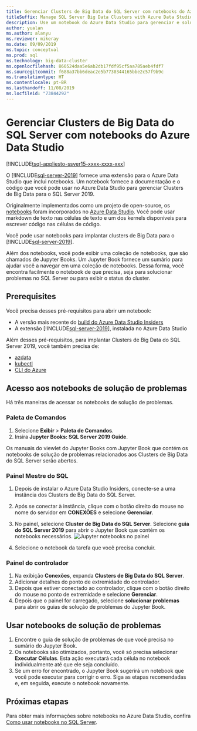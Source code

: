 ```yaml
---
title: Gerenciar Clusters de Big Data do SQL Server com notebooks do Azure Data Studio
titleSuffix: Manage SQL Server Big Data Clusters with Azure Data Studio notebooks
description: Use um notebook do Azure Data Studio para gerenciar e solucionar problemas de um cluster de Big Data.
author: yualan
ms.author: alanyu
ms.reviewer: mikeray
ms.date: 09/09/2019
ms.topic: conceptual
ms.prod: sql
ms.technology: big-data-cluster
ms.openlocfilehash: 860524daa5e6ab2db17fdf95cf5aa785aeb4fdf7
ms.sourcegitcommit: f688a37bb6deac2e5b7730344165bbe2c57f9b9c
ms.translationtype: HT
ms.contentlocale: pt-BR
ms.lasthandoff: 11/08/2019
ms.locfileid: "73844292"
---
```

# <a name="manage-sql-server-big-data-clusters-with-azure-data-studio-notebooks"></a>Gerenciar Clusters de Big Data do SQL Server com notebooks do Azure Data Studio

[!INCLUDE[tsql-appliesto-ssver15-xxxx-xxxx-xxx](../includes/tsql-appliesto-ssver15-xxxx-xxxx-xxx.md)]

O [!INCLUDE[sql-server-2019](../includes/sssqlv15-md.md)] fornece uma extensão para o Azure Data Studio que inclui notebooks. Um notebook fornece a documentação e o código que você pode usar no Azure Data Studio para gerenciar Clusters de Big Data para o SQL Server 2019.

Originalmente implementados como um projeto de open-source, os [notebooks](notebooks-guidance.md) foram incorporados no [Azure Data Studio](https://docs.microsoft.com/sql/azure-data-studio/download). Você pode usar markdown de texto nas células de texto e um dos kernels disponíveis para escrever código nas células de código.

Você pode usar notebooks para implantar clusters de Big Data para o [!INCLUDE[sql-server-2019](../includes/sssqlv15-md.md)].

Além dos notebooks, você pode exibir uma coleção de notebooks, que são chamados de Jupyter Books. Um Jupyter Book fornece um sumário para ajudar você a navegar em uma coleção de notebooks. Dessa forma, você encontra facilmente o notebook de que precisa, seja para solucionar problemas no SQL Server ou para exibir o status do cluster.

## <a name="prerequisites"></a>Prerequisites

Você precisa desses pré-requisitos para abrir um notebook:

* A versão mais recente do [build do Azure Data Studio Insiders](https://aka.ms/azuredatastudio-rc)
* A extensão [!INCLUDE[sql-server-2019](../includes/sssqlv15-md.md)], instalada no Azure Data Studio

Além desses pré-requisitos, para implantar Clusters de Big Data do SQL Server 2019, você também precisa de:

* [azdata](deploy-install-azdata.md)
* [kubectl](https://kubernetes.io/docs/tasks/tools/install-kubectl/#install-kubectl-binary-using-native-package-management)
* [CLI do Azure](/cli/azure/install-azure-cli)

## <a name="access-troubleshooting-notebooks"></a>Acesso aos notebooks de solução de problemas
Há três maneiras de acessar os notebooks de solução de problemas.

### <a name="command-palette"></a>Paleta de Comandos
1. Selecione **Exibir** > **Paleta de Comandos**.
2. Insira **Jupyter Books: SQL Server 2019 Guide**.

Os manuais do viewlet do Jupyter Books com Jupyter Book que contém os notebooks de solução de problemas relacionados aos Clusters de Big Data do SQL Server serão abertos.

### <a name="sql-master-dashboard"></a>Painel Mestre do SQL
1. Depois de instalar o Azure Data Studio Insiders, conecte-se a uma instância dos Clusters de Big Data do SQL Server.
2. Após se conectar à instância, clique com o botão direito do mouse no nome do servidor em **CONEXÕES** e selecione **Gerenciar**.
3. No painel, selecione **Cluster de Big Data do SQL Server**. Selecione **guia do SQL Server 2019** para abrir o Jupyter Book que contém os notebooks necessários.
    ![Jupyter notebooks no painel](media/manage-notebooks/jupyter-book-button.png)

1. Selecione o notebook da tarefa que você precisa concluir.

### <a name="controller-dashboard"></a>Painel do controlador
1. Na exibição **Conexões**, expanda **Clusters de Big Data do SQL Server**.
2. Adicionar detalhes do ponto de extremidade do controlador.
3. Depois que estiver conectado ao controlador, clique com o botão direito do mouse no ponto de extremidade e selecione **Gerenciar**.
4. Depois que o painel for carregado, selecione **solucionar problemas** para abrir os guias de solução de problemas do Jupyter Book.

## <a name="use-troubleshooting-notebooks"></a>Usar notebooks de solução de problemas
1. Encontre o guia de solução de problemas de que você precisa no sumário do Jupyter Book.
1. Os notebooks são otimizados, portanto, você só precisa selecionar **Executar Células**. Esta ação executará cada célula no notebook individualmente até que ele seja concluído.
1. Se um erro for encontrado, o Jupyter Book sugerirá um notebook que você pode executar para corrigir o erro. Siga as etapas recomendadas e, em seguida, execute o notebook novamente.

## <a name="next-steps"></a>Próximas etapas
Para obter mais informações sobre notebooks no Azure Data Studio, confira [Como usar notebooks no SQL Server](notebooks-guidance.md).
